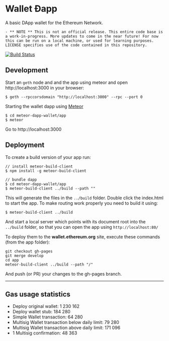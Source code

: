 # Wallet Ðapp

A basic DApp wallet for the Ethereum Network. 

	- ** NOTE ** This is not an official release. This entire code base is a work-in-progress. More updates to come in the near future! For now this can be run on a local machine, or used for learning purposes. LICENSE specifies use of the code contained in this repository.

[![Build Status](https://travis-ci.org/ethereum/meteor-dapp-wallet.svg?branch=master)](https://travis-ci.org/ethereum/meteor-dapp-wallet)


## Development

Start an `geth` node and and the app using meteor and open http://localhost:3000 in your browser:

    $ geth --rpccorsdomain "http://localhost:3000" --rpc --port 0

Starting the wallet dapp using [Meteor](https://meteor.com/install)

    $ cd meteor-dapp-wallet/app
    $ meteor

Go to http://localhost:3000


## Deployment

To create a build version of your app run:
    
    // install meteor-build-client
    $ npm install -g meteor-build-client

    // bundle dapp
    $ cd meteor-dapp-wallet/app
    $ meteor-build-client ../build --path ""

This will generate the files in the `../build` folder. Double click the index.html to start the app.
To make routing work properly you need to build it using:

    $ meteor-build-client ../build

And start a local server which points with its document root into the `../build` folder,
so that you can open the app using `http://localhost:80/`

To deploy them to the **wallet.ethereum.org** site, execute these commands (from the app folder):

    git checkout gh-pages
    git merge develop
    cd app
    meteor-build-client ../build --path "/"
          
And push (or PR) your changes to the gh-pages branch.


***

## Gas usage statistics

- Deploy original wallet: 1 230 162
- Deploy wallet stub: 184 280
- Simple Wallet transaction: 64 280
- Multisig Wallet transaction below daily limit: 79 280
- Multisig Wallet transaction above daily limit: 171 096
- 1 Multisig confirmation: 48 363
